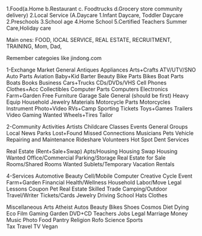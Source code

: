1.Food(a.Home b.Restaurant  c. Foodtrucks d.Grocery store community delivery)
2.Local Service (A.Daycare
1.Infant Daycare, Toddler Daycare
2.Preschools
3.School age
4.Home School
5.Certified Teachers Summer Care,Holiday care

Main ones:  FOOD, lOCAL SERVICE, REAL ESTATE, RECRUITMENT, TRAINING, Mom, Dad,

Remember categoies like jindong.com

1-Exchange Market
    General
    Antiques
    Appliances
    Arts+Crafts
    ATV/UTV/SNO
    Auto Parts
    Aviation
    Baby+Kid
    Barter
    Beauty
    Bike Parts
    Bikes
    Boat Parts
    Boats
    Books
    Business
    Cars+Trucks
    CDs/DVDs/VHS
    Cell Phones
    Clothes+Acc
    Collectibles
    Computer Parts
    Computers
    Electronics
    Farm+Garden
    Free
    Furniture
    Garage Sale
    General (should be first)
    Heavy Equip
    Household
    Jewelry
    Materials
    Motorcycle Parts
    Motorcycles
    Instrument
    Photo+Video
    RVs+Camp
    Sporting
    Tickets
    Toys+Games
    Trailers
    Video Gaming
    Wanted
    Wheels+Tires
    Tailor

2-Community
    Activities
    Artists
    Childcare
    Classes
    Events
    General
    Groups
    Local News
    Parks
    Lost+Found
    Missed Connections
    Musicians
    Pets
    Vehicle Repairing and Maintenance
    Rideshare
    Volunteers
    Hot Spot
    Dent Services


Real Estate (Rent+Sale+Swap)
    Apts/Housing
    Housing Swap
    Housing Wanted
    Office/Commercial
    Parking/Storage
    Real Estate for Sale
    Rooms/Shared
    Rooms Wanted
    Sublets/Temporary
    Vacation Rentals

4-Services
    Automotive
    Beauty
    Cell/Mobile
    Computer
    Creative
    Cycle
    Event
    Farm+Garden
    Financial
    Health/Wellness
    Household
    Labor/Move
    Legal
    Lessons
    Coupon
    Pet
    Real Estate
    Skilled Trade
    Camping/Outdoor
    Travel/Writer
    Tickets/Cards
    Jewelry
    Driving School
    Hats
    Clothes

Miscellaneous
    Arts
    Atheist
    Autos
    Beauty
    Bikes
    Shoes
    Cosmos
    Diet
    Dying
    Eco
    Film
    Gaming
    Garden
    DVD+CD
    Teachers
    Jobs
    Legal
    Marriage
    Money
    Music
    Photo
    Food
    Pantry
    Religion
    Rofo
    Science
    Sports  
    Tax
    Travel
    TV
    Vegan

